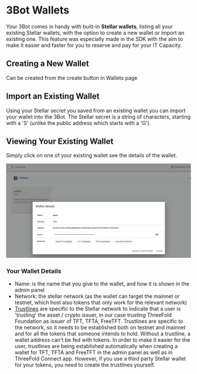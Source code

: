 # 3Bot Wallets

<!-- <img src="img/3bot_wallet.png" width="300" alt=""> -->

Your 3Bot comes in handy with built-in __Stellar wallets__, listing all your existing Stellar wallets, with the option to create a new wallet or import an existing one. This feature was especially made in the SDK with the aim to make it easier and faster for you to reserve and pay for your IT Capacity. 

## Creating a New Wallet

Can be created from the create button in Wallets page

## Import an Existing Wallet 

Using your Stellar secret you saved from an existing wallet you can import your wallet into the 3Bot.
The Stellar secret is a string of characters, starting with a 'S' (unlike the public address which starts with a 'G').

## Viewing Your Existing Wallet

Simply click on one of your existing wallet see the details of the wallet.

![](img/3bot_wallet_detail.png)

### Your Wallet Details

- Name: is the name that you give to the wallet, and how it is shown in the admin panel
- Network: the stellar network (as the wallet can target the mainnet or testnet, which host also tokens that only work for the relevant network) 
- [Trustlines](https://www.stellar.org/developers/guides/concepts/assets.html) are specific to the Stellar network to indicate that a user is 'trusting' the asset / crypto issuer, in our case trusting  ThreeFold Foundation as issuer of TFT, TFTA, FreeTFT. 
Trustlines are specific to the network, so it needs to be established both on testnet and mainnet and for all the tokens that someone intends to hold. Without a trustline, a wallet address can't be fed with tokens. 
In order to make it easier for the user, trustlines are being established automatically when creating a wallet for TFT, TFTA and FreeTFT in the admin panel as well as in ThreeFold Connect app. However, if you use a third party Stellar wallet for your tokens, you need to create the trustlines yourself. 




